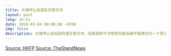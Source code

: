 ```yaml
---
title: 大律师公会递反对意见书
layout: post
lang: zh-hs
date: 2019-03-04 00:00:00 -0700
img: false
description: 大律师公会向政府递交意见书，指若政府今次修例可能会破坏香港作为一个受法治保障的自由及安全城市的声誉
---
```


[Source: HKFP](https://www.hongkongfp.com/2019/03/05/jumping-gun-barristers-scholars-democrats-oppose-update-hong-kong-extradition-law-consultation-ends/)
[Source: TheStandNews](https://thestandnews.com/politics/%E7%A7%BB%E4%BA%A4%E9%80%83%E7%8A%AF-%E5%A4%A7%E5%BE%8B%E5%B8%AB%E5%85%AC%E6%9C%83%E6%84%8F%E8%A6%8B%E6%9B%B8-%E6%89%B9%E4%BF%AE%E8%A8%82%E5%8F%AF%E8%83%BD%E7%A0%B4%E5%A3%9E%E9%A6%99%E6%B8%AF%E8%87%AA%E7%94%B1%E5%AE%89%E5%85%A8%E8%81%B2%E8%AD%BD/)